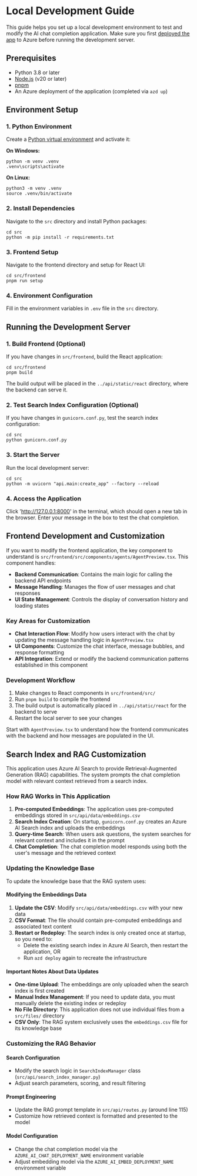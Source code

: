 # Local Development Guide

This guide helps you set up a local development environment to test and modify the AI chat completion application. Make sure you first [deployed the app](#deploying-with-azd) to Azure before running the development server.

## Prerequisites

- Python 3.8 or later
- [Node.js](https://nodejs.org/) (v20 or later)
- [pnpm](https://pnpm.io/installation)
- An Azure deployment of the application (completed via `azd up`)

## Environment Setup

### 1. Python Environment

Create a [Python virtual environment](https://docs.python.org/3/tutorial/venv.html#creating-virtual-environments) and activate it:

**On Windows:**
```shell
python -m venv .venv
.venv\scripts\activate
```

**On Linux:**
```shell
python3 -m venv .venv
source .venv/bin/activate
```

### 2. Install Dependencies

Navigate to the `src` directory and install Python packages:

```shell
cd src
python -m pip install -r requirements.txt
```

### 3. Frontend Setup

Navigate to the frontend directory and setup for React UI:

```shell
cd src/frontend
pnpm run setup
```

### 4. Environment Configuration

Fill in the environment variables in `.env` file in the `src` directory.

## Running the Development Server

### 1. Build Frontend (Optional)

If you have changes in `src/frontend`, build the React application:

```shell
cd src/frontend
pnpm build
```

The build output will be placed in the `../api/static/react` directory, where the backend can serve it.

### 2. Test Search Index Configuration (Optional)

If you have changes in `gunicorn.conf.py`, test the search index configuration:

```shell
cd src
python gunicorn.conf.py    
```

### 3. Start the Server

Run the local development server:

```shell
cd src
python -m uvicorn "api.main:create_app" --factory --reload
```

### 4. Access the Application

Click '<http://127.0.0.1:8000>' in the terminal, which should open a new tab in the browser. Enter your message in the box to test the chat completion.

## Frontend Development and Customization

If you want to modify the frontend application, the key component to understand is `src/frontend/src/components/agents/AgentPreview.tsx`. This component handles:

- **Backend Communication**: Contains the main logic for calling the backend API endpoints
- **Message Handling**: Manages the flow of user messages and chat responses
- **UI State Management**: Controls the display of conversation history and loading states

### Key Areas for Customization

- **Chat Interaction Flow**: Modify how users interact with the chat by updating the message handling logic in `AgentPreview.tsx`
- **UI Components**: Customize the chat interface, message bubbles, and response formatting
- **API Integration**: Extend or modify the backend communication patterns established in this component

### Development Workflow

1. Make changes to React components in `src/frontend/src/`
2. Run `pnpm build` to compile the frontend
3. The build output is automatically placed in `../api/static/react` for the backend to serve
4. Restart the local server to see your changes

Start with `AgentPreview.tsx` to understand how the frontend communicates with the backend and how messages are populated in the UI.

## Search Index and RAG Customization

This application uses Azure AI Search to provide Retrieval-Augmented Generation (RAG) capabilities. The system prompts the chat completion model with relevant context retrieved from a search index.

### How RAG Works in This Application

1. **Pre-computed Embeddings**: The application uses pre-computed embeddings stored in `src/api/data/embeddings.csv`
2. **Search Index Creation**: On startup, `gunicorn.conf.py` creates an Azure AI Search index and uploads the embeddings
3. **Query-time Search**: When users ask questions, the system searches for relevant context and includes it in the prompt
4. **Chat Completion**: The chat completion model responds using both the user's message and the retrieved context

### Updating the Knowledge Base

To update the knowledge base that the RAG system uses:

#### Modifying the Embeddings Data

1. **Update the CSV**: Modify `src/api/data/embeddings.csv` with your new data
2. **CSV Format**: The file should contain pre-computed embeddings and associated text content
3. **Restart or Redeploy**: The search index is only created once at startup, so you need to:
   - Delete the existing search index in Azure AI Search, then restart the application, OR
   - Run `azd deploy` again to recreate the infrastructure

#### Important Notes About Data Updates

- **One-time Upload**: The embeddings are only uploaded when the search index is first created
- **Manual Index Management**: If you need to update data, you must manually delete the existing index or redeploy
- **No File Directory**: This application does not use individual files from a `src/files/` directory
- **CSV Only**: The RAG system exclusively uses the `embeddings.csv` file for its knowledge base

### Customizing the RAG Behavior

#### Search Configuration
- Modify the search logic in `SearchIndexManager` class (`src/api/search_index_manager.py`)
- Adjust search parameters, scoring, and result filtering

#### Prompt Engineering
- Update the RAG prompt template in `src/api/routes.py` (around line 115)
- Customize how retrieved context is formatted and presented to the model

#### Model Configuration
- Change the chat completion model via the `AZURE_AI_CHAT_DEPLOYMENT_NAME` environment variable
- Adjust embedding model via the `AZURE_AI_EMBED_DEPLOYMENT_NAME` environment variable


